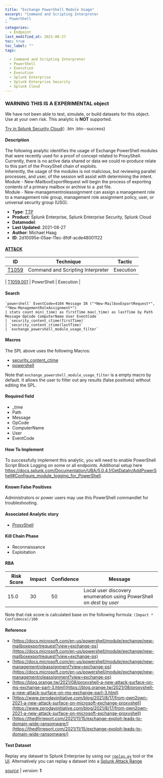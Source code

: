 ```yaml
---
title: "Exchange PowerShell Module Usage"
excerpt: "Command and Scripting Interpreter
, PowerShell
"
categories:
  - Endpoint
last_modified_at: 2021-08-27
toc: true
toc_label: ""
tags:

  - Command and Scripting Interpreter
  - PowerShell
  - Execution
  - Execution
  - Splunk Enterprise
  - Splunk Enterprise Security
  - Splunk Cloud
---
```


###  WARNING THIS IS A EXPERIMENTAL object
We have not been able to test, simulate, or build datasets for this object. Use at your own risk. This analytic is **NOT** supported.


[Try in Splunk Security Cloud](https://www.splunk.com/en_us/cyber-security.html){: .btn .btn--success}

#### Description

The following analytic identifies the usage of Exchange PowerShell modules that were recently used for a proof of concept related to ProxyShell. Currently, there is no active data shared or data we could re-produce relate to this part of the ProxyShell chain of exploits.  \
Inherently, the usage of the modules is not malicious, but reviewing parallel processes, and user, of the session will assist with determining the intent. \
Module - New-MailboxExportRequest will begin the process of exporting contents of a primary mailbox or archive to a .pst file. \
Module - New-managementroleassignment can assign a management role to a management role group, management role assignment policy, user, or universal security group (USG).

- **Type**: [TTP](https://github.com/splunk/security_content/wiki/object-Analytic-Types)
- **Product**: Splunk Enterprise, Splunk Enterprise Security, Splunk Cloud
- **Datamodel**: 
- **Last Updated**: 2021-08-27
- **Author**: Michael Haag
- **ID**: 2d10095e-05ae-11ec-8fdf-acde48001122


#### [ATT&CK](https://attack.mitre.org/)

| ID             | Technique        |  Tactic             |
| -------------- | ---------------- |-------------------- |
| [T1059](https://attack.mitre.org/techniques/T1059/) | Command and Scripting Interpreter | Execution |

| [T1059.001](https://attack.mitre.org/techniques/T1059/001/) | PowerShell | Execution |

#### Search

```
`powershell` EventCode=4104 Message IN ("*New-MailboxExportRequest*", "*New-ManagementRoleAssignment*") 
| stats count min(_time) as firstTime max(_time) as lastTime by Path Message OpCode ComputerName User EventCode
| `security_content_ctime(firstTime)` 
| `security_content_ctime(lastTime)` 
| `exchange_powershell_module_usage_filter`
```

#### Macros
The SPL above uses the following Macros:
* [security_content_ctime](https://github.com/splunk/security_content/blob/develop/macros/security_content_ctime.yml)
* [powershell](https://github.com/splunk/security_content/blob/develop/macros/powershell.yml)

Note that `exchange_powershell_module_usage_filter` is a empty macro by default. It allows the user to filter out any results (false positives) without editing the SPL.

#### Required field
* _time
* Path
* Message
* OpCode
* ComputerName
* User
* EventCode


#### How To Implement
To successfully implement this analytic, you will need to enable PowerShell Script Block Logging on some or all endpoints. Additional setup here https://docs.splunk.com/Documentation/UBA/5.0.4.1/GetDataIn/AddPowerShell#Configure_module_logging_for_PowerShell.

#### Known False Positives
Administrators or power users may use this PowerShell commandlet for troubleshooting.

#### Associated Analytic story
* [ProxyShell](/stories/proxyshell)


#### Kill Chain Phase
* Reconnaissance
* Exploitation



#### RBA

| Risk Score  | Impact      | Confidence   | Message      |
| ----------- | ----------- |--------------|--------------|
| 15.0 | 30 | 50 | Local user discovery enumeration using PowerShell on $dest$ by $user$ |


Note that risk score is calculated base on the following formula: `(Impact * Confidence)/100`



#### Reference

* [https://docs.microsoft.com/en-us/powershell/module/exchange/new-mailboxexportrequest?view=exchange-ps](https://docs.microsoft.com/en-us/powershell/module/exchange/new-mailboxexportrequest?view=exchange-ps)
* [https://docs.microsoft.com/en-us/powershell/module/exchange/new-managementroleassignment?view=exchange-ps](https://docs.microsoft.com/en-us/powershell/module/exchange/new-managementroleassignment?view=exchange-ps)
* [https://blog.orange.tw/2021/08/proxyshell-a-new-attack-surface-on-ms-exchange-part-3.html](https://blog.orange.tw/2021/08/proxyshell-a-new-attack-surface-on-ms-exchange-part-3.html)
* [https://www.zerodayinitiative.com/blog/2021/8/17/from-pwn2own-2021-a-new-attack-surface-on-microsoft-exchange-proxyshell](https://www.zerodayinitiative.com/blog/2021/8/17/from-pwn2own-2021-a-new-attack-surface-on-microsoft-exchange-proxyshell)
* [https://thedfirreport.com/2021/11/15/exchange-exploit-leads-to-domain-wide-ransomware/](https://thedfirreport.com/2021/11/15/exchange-exploit-leads-to-domain-wide-ransomware/)



#### Test Dataset
Replay any dataset to Splunk Enterprise by using our [`replay.py`](https://github.com/splunk/attack_data#using-replaypy) tool or the [UI](https://github.com/splunk/attack_data#using-ui).
Alternatively you can replay a dataset into a [Splunk Attack Range](https://github.com/splunk/attack_range#replay-dumps-into-attack-range-splunk-server)



[*source*](https://github.com/splunk/security_content/tree/develop/detections/experimental/endpoint/exchange_powershell_module_usage.yml) \| *version*: **1**
